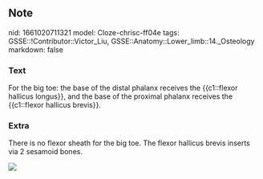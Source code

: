 ## Note
nid: 1661020711321
model: Cloze-chrisc-ff04e
tags: GSSE::!Contributor::Victor_Liu, GSSE::Anatomy::Lower_limb::14._Osteology
markdown: false

### Text
For the big toe: the base of the distal phalanx receives the {{c1::flexor hallicus longus}}, and the base of the proximal phalanx receives the {{c1::flexor hallicus brevis}}.

### Extra
There is no flexor sheath for the big toe. The flexor hallicus
brevis inserts via 2 sesamoid bones.
<div><img src=
"paste-cec62df8976931adeb1ccccded1e19cbb7918785.jpg"></div>
